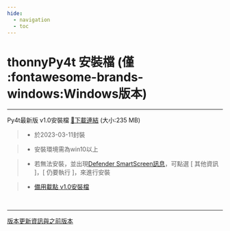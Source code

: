 ```yaml
---
hide:
  - navigation
  - toc
---
```


# thonnyPy4t 安裝檔 (僅 :fontawesome-brands-windows:Windows版本)

---------------

Py4t最新版 v1.0安裝檔  [🔽下載連結](https://github.com/beardad1975/py4t/releases/download/v1.0/thonnyPy4t-1.0.exe) (大小:235 MB)　　

> - 於2023-03-11封裝

> - 安裝環境需為win10以上

> - 若無法安裝，並出現[Defender SmartScreen訊息](assets/images/smart_screen.jpg)，可點選 [ 其他資訊 ]，[ 仍要執行 ]，來進行安裝

> - [備用載點 v1.0安裝檔](https://www.nmes.tyc.edu.tw/maker/py4t_installer/thonnyPy4t-1.0.exe)

<br/>

---------------


[版本更新資訊與之前版本](https://github.com/beardad1975/py4t/releases)








